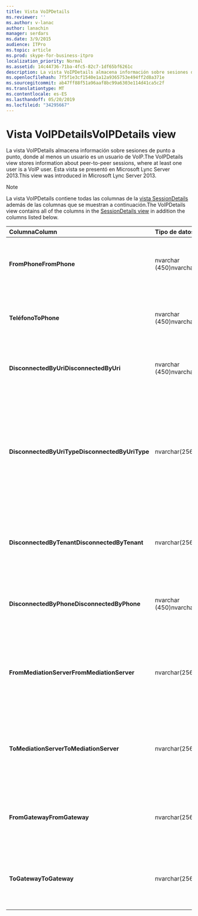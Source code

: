 ```yaml
---
title: Vista VoIPDetails
ms.reviewer: ''
ms.author: v-lanac
author: lanachin
manager: serdars
ms.date: 3/9/2015
audience: ITPro
ms.topic: article
ms.prod: skype-for-business-itpro
localization_priority: Normal
ms.assetid: 14c44736-71ba-4fc5-82c7-1df65bf6261c
description: La vista VoIPDetails almacena información sobre sesiones de punto a punto, donde al menos un usuario es un usuario de VoIP. Esta vista se presentó en Microsoft Lync Server 2013.
ms.openlocfilehash: 7f5f1e3cf1540e1a12a9365753e494ff2d8a371e
ms.sourcegitcommit: ab47ff88f51a96aaf8bc99a6303e114d41ca5c2f
ms.translationtype: MT
ms.contentlocale: es-ES
ms.lasthandoff: 05/20/2019
ms.locfileid: "34295667"
---
```

# <a name="voipdetails-view"></a><span data-ttu-id="c2418-104">Vista VoIPDetails</span><span class="sxs-lookup"><span data-stu-id="c2418-104">VoIPDetails view</span></span>
 
<span data-ttu-id="c2418-105">La vista VoIPDetails almacena información sobre sesiones de punto a punto, donde al menos un usuario es un usuario de VoIP.</span><span class="sxs-lookup"><span data-stu-id="c2418-105">The VoIPDetails view stores information about peer-to-peer sessions, where at least one user is a VoIP user.</span></span> <span data-ttu-id="c2418-106">Esta vista se presentó en Microsoft Lync Server 2013.</span><span class="sxs-lookup"><span data-stu-id="c2418-106">This view was introduced in Microsoft Lync Server 2013.</span></span>
  
> [!NOTE]
> <span data-ttu-id="c2418-107">La vista VoIPDetails contiene todas las columnas de la [vista SessionDetails](sessiondetails-0.md) además de las columnas que se muestran a continuación.</span><span class="sxs-lookup"><span data-stu-id="c2418-107">The VoIPDetails view contains all of the columns in the [SessionDetails view](sessiondetails-0.md) in addition the columns listed below.</span></span>
  
|<span data-ttu-id="c2418-108">**Columna**</span><span class="sxs-lookup"><span data-stu-id="c2418-108">**Column**</span></span>|<span data-ttu-id="c2418-109">**Tipo de datos**</span><span class="sxs-lookup"><span data-stu-id="c2418-109">**Data Type**</span></span>|<span data-ttu-id="c2418-110">**Detalles**</span><span class="sxs-lookup"><span data-stu-id="c2418-110">**Details**</span></span>|
|:-----|:-----|:-----|
|<span data-ttu-id="c2418-111">**FromPhone**</span><span class="sxs-lookup"><span data-stu-id="c2418-111">**FromPhone**</span></span> <br/> |<span data-ttu-id="c2418-112">nvarchar (450)</span><span class="sxs-lookup"><span data-stu-id="c2418-112">nvarchar(450)</span></span>  <br/> |<span data-ttu-id="c2418-113">URI de teléfono del usuario que inició la sesión.</span><span class="sxs-lookup"><span data-stu-id="c2418-113">Phone URI of the user who started the session.</span></span>  <br/> |
|<span data-ttu-id="c2418-114">**Teléfono**</span><span class="sxs-lookup"><span data-stu-id="c2418-114">**ToPhone**</span></span> <br/> |<span data-ttu-id="c2418-115">nvarchar (450)</span><span class="sxs-lookup"><span data-stu-id="c2418-115">nvarchar(450)</span></span>  <br/> |<span data-ttu-id="c2418-116">URI de teléfono del usuario que se unió a la sesión.</span><span class="sxs-lookup"><span data-stu-id="c2418-116">Phone URI of the user who joined the session.</span></span>  <br/> |
|<span data-ttu-id="c2418-117">**DisconnectedByUri**</span><span class="sxs-lookup"><span data-stu-id="c2418-117">**DisconnectedByUri**</span></span> <br/> |<span data-ttu-id="c2418-118">nvarchar (450)</span><span class="sxs-lookup"><span data-stu-id="c2418-118">nvarchar(450)</span></span>  <br/> |<span data-ttu-id="c2418-119">URI del usuario que desconectó la sesión.</span><span class="sxs-lookup"><span data-stu-id="c2418-119">URI of the user who disconnected the session.</span></span>  <br/> |
|<span data-ttu-id="c2418-120">**DisconnectedByUriType**</span><span class="sxs-lookup"><span data-stu-id="c2418-120">**DisconnectedByUriType**</span></span> <br/> |<span data-ttu-id="c2418-121">nvarchar(256)</span><span class="sxs-lookup"><span data-stu-id="c2418-121">nvarchar(256)</span></span>  <br/> |<span data-ttu-id="c2418-122">Tipo de URI del usuario que ha desconectado la sesión.</span><span class="sxs-lookup"><span data-stu-id="c2418-122">Type of URI of the user who disconnected the session.</span></span> <span data-ttu-id="c2418-123">Para obtener más información, consulte la [tabla UriTypes](uritypes.md) .</span><span class="sxs-lookup"><span data-stu-id="c2418-123">See the [UriTypes table](uritypes.md) for more information.</span></span> <br/> |
|<span data-ttu-id="c2418-124">**DisconnectedByTenant**</span><span class="sxs-lookup"><span data-stu-id="c2418-124">**DisconnectedByTenant**</span></span> <br/> |<span data-ttu-id="c2418-125">nvarchar(256)</span><span class="sxs-lookup"><span data-stu-id="c2418-125">nvarchar(256)</span></span>  <br/> |<span data-ttu-id="c2418-126">Espacio empresarial del usuario que desconectó la sesión.</span><span class="sxs-lookup"><span data-stu-id="c2418-126">Tenant of the user who disconnected the session.</span></span>  <br/> |
|<span data-ttu-id="c2418-127">**DisconnectedByPhone**</span><span class="sxs-lookup"><span data-stu-id="c2418-127">**DisconnectedByPhone**</span></span> <br/> |<span data-ttu-id="c2418-128">nvarchar (450)</span><span class="sxs-lookup"><span data-stu-id="c2418-128">nvarchar(450)</span></span>  <br/> |<span data-ttu-id="c2418-129">URI de teléfono del usuario que desconectó la sesión.</span><span class="sxs-lookup"><span data-stu-id="c2418-129">Phone URI of the user who disconnected the session.</span></span>  <br/> |
|<span data-ttu-id="c2418-130">**FromMediationServer**</span><span class="sxs-lookup"><span data-stu-id="c2418-130">**FromMediationServer**</span></span> <br/> |<span data-ttu-id="c2418-131">nvarchar(256)</span><span class="sxs-lookup"><span data-stu-id="c2418-131">nvarchar(256)</span></span>  <br/> |<span data-ttu-id="c2418-132">Servidor de mediación usado por el usuario que inició la sesión.</span><span class="sxs-lookup"><span data-stu-id="c2418-132">Mediation Server used by the user who started the session.</span></span>  <br/> |
|<span data-ttu-id="c2418-133">**ToMediationServer**</span><span class="sxs-lookup"><span data-stu-id="c2418-133">**ToMediationServer**</span></span> <br/> |<span data-ttu-id="c2418-134">nvarchar(256)</span><span class="sxs-lookup"><span data-stu-id="c2418-134">nvarchar(256)</span></span>  <br/> |<span data-ttu-id="c2418-135">Servidor de mediación usado por el usuario que se unió a la sesión.</span><span class="sxs-lookup"><span data-stu-id="c2418-135">Mediation Server used by the user who joined the session.</span></span>  <br/> |
|<span data-ttu-id="c2418-136">**FromGateway**</span><span class="sxs-lookup"><span data-stu-id="c2418-136">**FromGateway**</span></span> <br/> |<span data-ttu-id="c2418-137">nvarchar(256)</span><span class="sxs-lookup"><span data-stu-id="c2418-137">nvarchar(256)</span></span>  <br/> |<span data-ttu-id="c2418-138">Puerta de enlace usada por el usuario que inició la sesión.</span><span class="sxs-lookup"><span data-stu-id="c2418-138">Gateway used by the user who started the session.</span></span>  <br/> |
|<span data-ttu-id="c2418-139">**ToGateway**</span><span class="sxs-lookup"><span data-stu-id="c2418-139">**ToGateway**</span></span> <br/> |<span data-ttu-id="c2418-140">nvarchar(256)</span><span class="sxs-lookup"><span data-stu-id="c2418-140">nvarchar(256)</span></span>  <br/> |<span data-ttu-id="c2418-141">Puerta de enlace usada por el usuario que se unió a la sesión.</span><span class="sxs-lookup"><span data-stu-id="c2418-141">Gateway used by the user who joined the session.</span></span>  <br/> |
   

